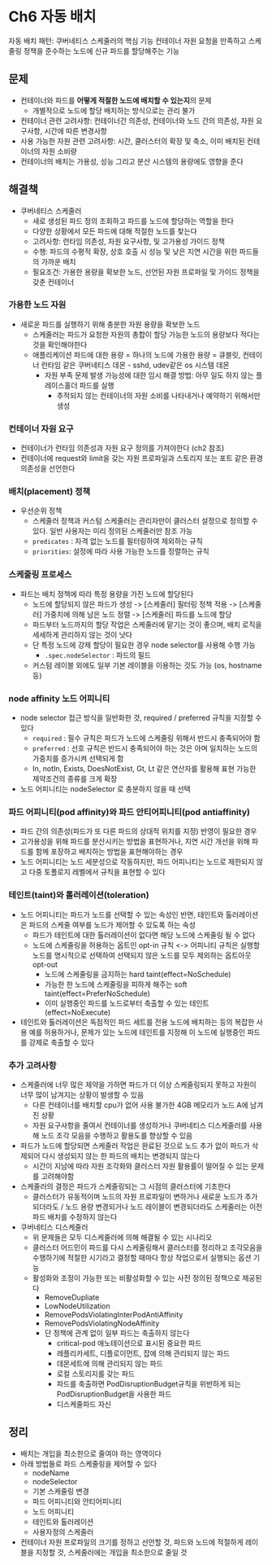 # Ch6 자동 배치
자동 배치 패턴: 쿠버네티스 스케줄러의 핵심 기능
컨테이너 자원 요청을 만족하고 스케줄링 정책을 준수하는 노드에 신규 파드를 할당해주는 기능

## 문제
- 컨테이너와 파드를 **어떻게 적절한 노드에 배치할 수 있는지**의 문제
  - 개별적으로 노드에 할당 배치하는 방식으로는 관리 불가
- 컨테이너 관련 고려사항: 컨테이너간 의존성, 컨테이너와 노드 간의 의존성, 자원 요구사항, 시간에 따른 변경사항
- 사용 가능한 자원 관련 고려사항: 시간, 클러스터의 확장 및 축소, 이미 배치된 컨테이너의 자원 소비량
- 컨테이너의 배치는 가용성, 성능 그리고 분산 시스템의 용량에도 영향을 준다

## 해결책
- 쿠버네티스 스케줄러
  - 새로 생성된 파드 정의 조회하고 파드를 노드에 할당하는 역할을 한다
  - 다양한 상황에서 모든 파드에 대해 적절한 노드를 찾는다
  - 고려사항: 런타임 의존성, 자원 요구사항, 및 고가용성 가이드 정책 
  - 수행: 파드의 수평적 확장, 상호 호출 시 성능 및 낮은 지연 시간을 위한 파드들의 가까운 배치
  - 필요조건: 가용한 용량을 확보한 노드, 선언된 자원 프로파일 및 가이드 정책을 갖춘 컨테이너

### 가용한 노드 자원
- 새로운 파드를 실행하기 위해 충분한 자원 용량을 확보한 노드
  - 스케줄러는 파드가 요청한 자원의 총합이 할당 가능한 노드의 용량보다 적다는 것을 확인해야한다
  - 애플리케이션 파드에 대한 용량 = 하나의 노드에 가용한 용량 = 큐블릿, 컨테이너 런타임 같은 쿠버네티스 데몬 - sshd, udev같은 os 시스템 데몬
    - 자원 부족 문제 발생 가능성에 대한 임시 해결 방법: 아무 일도 하지 않는 플레이스홀더 파드를 실행
      - 추적되지 않는 컨테이너의 자원 소비를 나타내거나 예약하기 위해서만 생성

### 컨테이너 자원 요구
- 컨테이너가 런타임 의존성과 자원 요구 정의를 가져야한다 (ch2 참조)
- 컨테이너에 request와 limit을 갖는 자원 프로파일과 스토리지 또는 포트 같은 환경 의존성을 선언한다

### 배치(placement) 정책
- 우선순위 정책
  - 스케줄러 정책과 커스텀 스케줄러는 관리자만이 클러스터 설정으로 정의할 수 있다. 일반 사용자는 미리 정의된 스케줄러만 참조 가능
  - ```predicates``` : 자격 없는 노드를 필터링하여 제외하는 규칙
  - ```priorities```:  설정에 따라 사용 가능한 노드를 정렬하는 규칙

### 스케줄링 프로세스
- 파드는 배치 정책에 따라 특정 용량을 가진 노드에 할당된다
  - 노드에 할당되지 않은 파드가 생성 -> [스케줄러] 필터링 정책 적용 -> [스케줄러] 가중치에 의해 남은 노드 정렬 -> [스케줄러] 파드를 노드에 할당
  - 파드부터 노드까지의 할당 작업은 스케줄러에 맡기는 것이 좋으며, 배치 로직을 세세하게 관리하지 않는 것이 낫다
  - 단 특정 노드에 강제 할당이 필요한 경우 node selector를 사용해 수행 가능
    - `.spec.nodeSelector` : 파드의 필드
  - 커스텀 레이블 외에도 일부 기본 레이블을 이용하는 것도 가능 (os, hostname 등)

### node affinity 노드 어피니티
- node selector 접근 방식을 일반화한 것, required / preferred 규칙을 지정할 수 있다
  - ```required``` : 필수 규칙은 파드가 노드에 스케줄링 위해서 반드시 충족되어야 함
  - ```preferred``` : 선호 규칙은 반드시 충족되어야 하는 것은 아며 일치하는 노드의 가중치를 증가시켜 선택되게 함
  - In, notIn, Exists, DoesNotExist, Gt, Lt 같은 연산자를 활용해 표현 가능한 제약조건의 종류를 크게 확장
- 노드 어피니티는 nodeSelector 로 충분하지 않을 때 선택

### 파드 어피니티(pod affinity)와 파드 안티어피니티(pod antiaffinity)
- 파드 간의 의존성(파드가 또 다른 파드의 상대적 위치를 지정) 반영이 필요한 경우
- 고가용성을 위해 파드를 분산시키는 방법을 표현하거나, 지연 시간 개선을 위해 파드를 함께 포장하고 배치하는 방법을 표현해야하는 경우
- 노드 어피니티는 노드 세분성으로 작동하지만, 파드 어피니티는 노드로 제한되지 않고 다중 토폴로지 레벨에서 규칙을 표현할 수 있다

### 테인트(taint)와 톨러레이션(toleration)
- 노드 어피니티는 파드가 노드를 선택할 수 있는 속성인 반면, 테인트와 톨러레이션은 파드의 스케줄 여부를 노드가 제어할 수 있도록 하는 속성
  - 파드가 테인트에 대한 톨러레이션이 없다면 해당 노드에 스케줄링 될 수 없다
  - 노드에 스케줄링을 허용하는 옵트인 opt-in 규칙 <-> 어피니티 규칙은 실행할 노드를 명시적으로 선택하여 선택되지 않은 노드를 모두 제외하는 옵트아웃 opt-out
    - 노드에 스케줄링을 금지하는 hard taint(effect=NoSchedule)
    - 가능한 한 노드에 스케줄링을 피하게 해주는 soft taint(effect=PreferNoSchedule)
    - 이미 실행중인 파드를 노드로부터 축출할 수 있는 테인트(effect=NoExecute)
- 테인트와 톨러레이션은 독점적인 파드 세트를 전용 노드에 배치하는 등의 복잡한 사용 예를 허용하거나, 문제가 있는 노드에 테인트를 지정해 이 노드에 실행중인 파드를 강제로 축출할 수 있다

### 추가 고려사항
- 스케줄러에 너무 많은 제약을 가하면 파드가 더 이상 스케줄링되지 못하고 자원이 너무 많이 남겨지는 상황이 발생할 수 있음
  - 다른 컨테이너를 배치할 cpu가 없어 사용 불가한 4GB 메모리가 노드 A에 남겨진 상황
  - 자원 요구사항을 줄여서 컨테이너를 생성하거나 쿠버네티스 디스케줄러를 사용해 노드 조각 모음을 수행하고 활용도를 향상할 수 있음
- 파드가 노드에 할당되면 스케줄러 작업은 완료된 것으로 노드 추가 없이 파드가 삭제되어 다시 생성되지 않는 한 파드의 배치는 변경되지 않는다
  - 시간이 지남에 따라 자원 조각화와 클러스터 자원 활용률이 떨어질 수 있는 문제를 고려해야함
- 스케줄러의 결정은 파드가 스케줄링되는 그 시점의 클러스터에 기초한다
  - 클러스터가 유동적이며 노드의 자원 프로파일이 변하거나 새로운 노드가 추가되더라도 / 노드 용량 변경되거나 노드 레이블이 변경되더라도 스케줄러는 이전 파드 배치를 수정하지 않는다
- 쿠버네티스 디스케줄러
  - 위 문제들은 모두 디스케줄러에 의해 해결될 수 있는 시나리오
  - 클러스터 어드민이 파드를 다시 스케줄링해서 클러스터를 정리하고 조각모음을 수행하기에 적절한 시기라고 결정할 때마다 항상 작업으로서 실행되는 옵션 기능
  - 활성화와 조정이 가능한 또는 비활성화할 수 있는 사전 정의된 정책으로 제공된다
    - RemoveDupliate
    - LowNodeUtilization
    - RemovePodsViolatingInterPodAntiAffinity
    - RemovePodsViolatingNodeAffinity
    - 단 정책에 관계 없이 일부 파드는 축출하지 않는다
      - critical-pod 애노테이션으로 표시된 중요한 파드
      - 레플리카세트, 디플로이먼트, 잡에 의해 관리되지 않는 파드
      - 데몬세트에 의해 관리되지 않는 파드
      - 로컬 스토리지를 갖는 파드
      - 파드를 축출하면 PodDisruptionBudget규칙을 위반하게 되는 PodDisruptionBudget을 사용한 파드
      - 디스케줄파드 자신

## 정리
- 배치는 개입을 최소한으로 줄여야 하는 영역이다
- 아래 방법들로 파드 스케줄링을 제어할 수 있다
  - nodeName
  - nodeSelector
  - 기본 스케줄링 변경
  - 파드 어피니티와 안티어피니티
  - 노드 어피니티
  - 테인트와 톨러레이션
  - 사용자정의 스케줄러
- 컨테이너 자원 프로파일의 크기를 정하고 선언할 것, 파드와 노드에 적절하게 레이블을 지정할 것, 스케줄러에는 개입을 최소한으로 줄일 것
